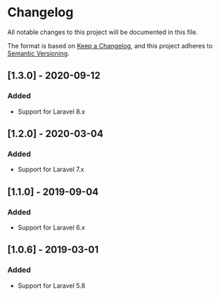 # Changelog
All notable changes to this project will be documented in this file.

The format is based on [Keep a Changelog](https://keepachangelog.com/en/1.0.0/),
and this project adheres to [Semantic Versioning](https://semver.org/spec/v2.0.0.html).

## [1.3.0] - 2020-09-12
### Added
- Support for Laravel 8.x

## [1.2.0] - 2020-03-04
### Added
- Support for Laravel 7.x

## [1.1.0] - 2019-09-04
### Added
- Support for Laravel 6.x

## [1.0.6] - 2019-03-01
### Added
- Support for Laravel 5.8